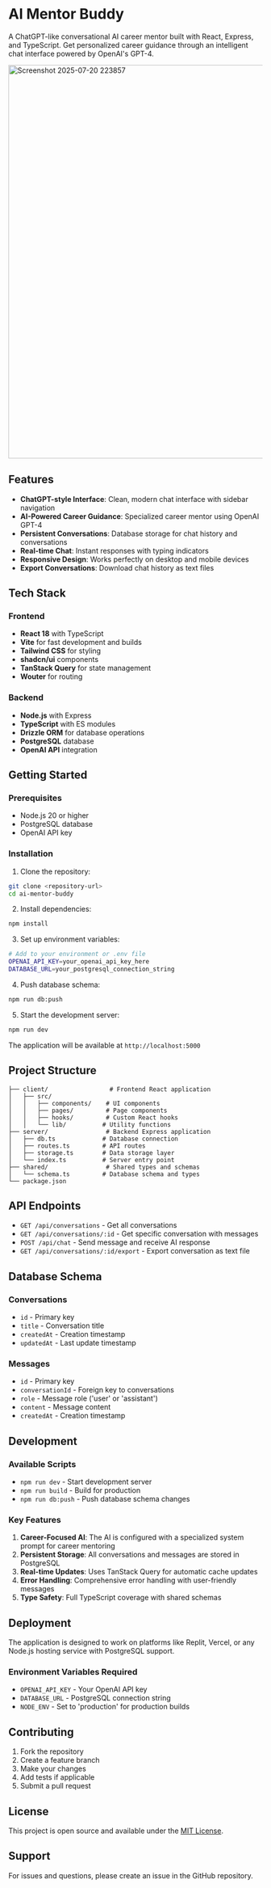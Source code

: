# AI Mentor Buddy

A ChatGPT-like conversational AI career mentor built with React, Express, and TypeScript. Get personalized career guidance through an intelligent chat interface powered by OpenAI's GPT-4.

<img width="1425" height="779" alt="Screenshot 2025-07-20 223857" src="https://github.com/user-attachments/assets/a52f6452-f6e2-478c-97c0-863a48e611eb" />


## Features

- **ChatGPT-style Interface**: Clean, modern chat interface with sidebar navigation
- **AI-Powered Career Guidance**: Specialized career mentor using OpenAI GPT-4
- **Persistent Conversations**: Database storage for chat history and conversations
- **Real-time Chat**: Instant responses with typing indicators
- **Responsive Design**: Works perfectly on desktop and mobile devices
- **Export Conversations**: Download chat history as text files

## Tech Stack

### Frontend
- **React 18** with TypeScript
- **Vite** for fast development and builds
- **Tailwind CSS** for styling
- **shadcn/ui** components
- **TanStack Query** for state management
- **Wouter** for routing

### Backend
- **Node.js** with Express
- **TypeScript** with ES modules
- **Drizzle ORM** for database operations
- **PostgreSQL** database
- **OpenAI API** integration

## Getting Started

### Prerequisites

- Node.js 20 or higher
- PostgreSQL database
- OpenAI API key

### Installation

1. Clone the repository:
```bash
git clone <repository-url>
cd ai-mentor-buddy
```

2. Install dependencies:
```bash
npm install
```

3. Set up environment variables:
```bash
# Add to your environment or .env file
OPENAI_API_KEY=your_openai_api_key_here
DATABASE_URL=your_postgresql_connection_string
```

4. Push database schema:
```bash
npm run db:push
```

5. Start the development server:
```bash
npm run dev
```

The application will be available at `http://localhost:5000`

## Project Structure

```
├── client/                 # Frontend React application
│   ├── src/
│   │   ├── components/    # UI components
│   │   ├── pages/         # Page components
│   │   ├── hooks/         # Custom React hooks
│   │   └── lib/          # Utility functions
├── server/                # Backend Express application
│   ├── db.ts             # Database connection
│   ├── routes.ts         # API routes
│   ├── storage.ts        # Data storage layer
│   └── index.ts          # Server entry point
├── shared/                # Shared types and schemas
│   └── schema.ts         # Database schema and types
└── package.json
```

## API Endpoints

- `GET /api/conversations` - Get all conversations
- `GET /api/conversations/:id` - Get specific conversation with messages
- `POST /api/chat` - Send message and receive AI response
- `GET /api/conversations/:id/export` - Export conversation as text file

## Database Schema

### Conversations
- `id` - Primary key
- `title` - Conversation title
- `createdAt` - Creation timestamp
- `updatedAt` - Last update timestamp

### Messages
- `id` - Primary key
- `conversationId` - Foreign key to conversations
- `role` - Message role ('user' or 'assistant')
- `content` - Message content
- `createdAt` - Creation timestamp

## Development

### Available Scripts

- `npm run dev` - Start development server
- `npm run build` - Build for production
- `npm run db:push` - Push database schema changes

### Key Features

1. **Career-Focused AI**: The AI is configured with a specialized system prompt for career mentoring
2. **Persistent Storage**: All conversations and messages are stored in PostgreSQL
3. **Real-time Updates**: Uses TanStack Query for automatic cache updates
4. **Error Handling**: Comprehensive error handling with user-friendly messages
5. **Type Safety**: Full TypeScript coverage with shared schemas

## Deployment

The application is designed to work on platforms like Replit, Vercel, or any Node.js hosting service with PostgreSQL support.

### Environment Variables Required

- `OPENAI_API_KEY` - Your OpenAI API key
- `DATABASE_URL` - PostgreSQL connection string
- `NODE_ENV` - Set to 'production' for production builds

## Contributing

1. Fork the repository
2. Create a feature branch
3. Make your changes
4. Add tests if applicable
5. Submit a pull request

## License

This project is open source and available under the [MIT License](LICENSE).

## Support

For issues and questions, please create an issue in the GitHub repository.
